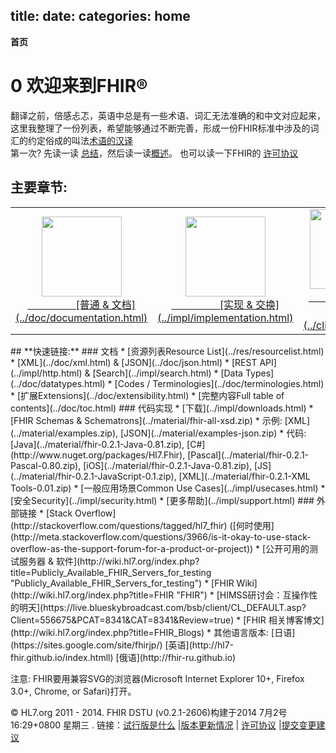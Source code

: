 title: 
date: 
categories: home
---

**首页**	
# 0  欢迎来到FHIR&reg;       
翻译之前，倍感忐忑，英语中总是有一些术语、词汇无法准确的和中文对应起来，这里我整理了一份列表，希望能够通过不断完善，形成一份FHIR标准中涉及的词汇的约定俗成的叫法[术语的汉译](../doc/common-terms-in-Chinese.html)             
第一次? 先读一读 [总结](../doc/summary.html)，然后读一读[概述](../doc/overview.html)。 也可以读一下FHIR的 [许可协议](../doc/license.html)

##	**主要章节:**
<table class="bare"> <tr> <td align="middle"><a href="../doc/documentation.html"><img height="128" width="128" src="../images/icon-documentation.png"><br>&nbsp;&nbsp;&nbsp;&nbsp;&nbsp;&nbsp;&nbsp;&nbsp;&nbsp;&nbsp;&nbsp;&nbsp;&nbsp;&nbsp;&nbsp;&nbsp;&nbsp;&nbsp;[普通 &amp; 文档](../doc/documentation.html)</td>
  <td align="middle"><a href="../impl/implementation.html"><img height="128" width="128" src="../images/icon-implementation.png"><br>&nbsp;&nbsp;&nbsp;&nbsp;&nbsp;&nbsp;&nbsp;&nbsp;&nbsp;&nbsp;&nbsp;&nbsp;&nbsp;&nbsp;&nbsp;&nbsp;&nbsp;&nbsp;[实现 &amp; 交换](../impl/implementation.html)</td>
  <td align="middle"><a href="../clin/clinical.html"><img height="128" width="128" src="../images/icon-clinical.png"><br>&nbsp;&nbsp;&nbsp;&nbsp;&nbsp;&nbsp;&nbsp;&nbsp;&nbsp;&nbsp;&nbsp;&nbsp;&nbsp;&nbsp;&nbsp;&nbsp;&nbsp;&nbsp;[临床资源](../clin/clinical.html)</td>
  <td align="middle"><a href="../admin/administration.html"><img height="128" width="128" src="../images/icon-administration.png"><br>&nbsp;&nbsp;&nbsp;&nbsp;&nbsp;&nbsp;&nbsp;&nbsp;&nbsp;&nbsp;&nbsp;&nbsp;&nbsp;&nbsp;&nbsp;&nbsp;&nbsp;&nbsp;[管理资源](../admin/administration.html)</td>
  <td align="middle"><a href="../infra/infrastructure.html"><img height="128" width="128" src="../images/icon-infrastructure.png"><br>&nbsp;&nbsp;&nbsp;&nbsp;&nbsp;&nbsp;&nbsp;&nbsp;&nbsp;&nbsp;&nbsp;&nbsp;&nbsp;&nbsp;&nbsp;&nbsp;&nbsp;&nbsp;[基础架构资源](../infra/infrastructure.html)</td></tr></table>
##	**快速链接:**  
###  文档	
*   [资源列表Resource List](../res/resourcelist.html)	  
*   [XML](../doc/xml.html) &amp; [JSON](../doc/json.html)	
*   [REST API](../impl/http.html) &amp; [Search](../impl/search.html)		
*   [Data Types](../doc/datatypes.html)		
*   [Codes / Terminologies](../doc/terminologies.html)	
*   [扩展Extensions](../doc/extensibility.html)	
*   [完整内容Full table of contents](../doc/toc.html)	
###  代码实现  
*   [下载](../impl/downloads.html)	
*   [FHIR Schemas &amp; Schematrons](../material/fhir-all-xsd.zip)	
*   示例: [XML](../material/examples.zip), [JSON](../material/examples-json.zip)	
*   代码: [Java](../material/fhir-0.2.1-Java-0.81.zip), [C#](http://www.nuget.org/packages/Hl7.Fhir), [Pascal](../material/fhir-0.2.1-Pascal-0.80.zip), [iOS](../material/fhir-0.2.1-Java-0.81.zip), [JS](../material/fhir-0.2.1-JavaScript-0.1.zip), [XML](../material/fhir-0.2.1-XML Tools-0.01.zip)   
*   [一般应用场景Common Use Cases](../impl/usecases.html)	
*   [安全Security](../impl/security.html)			
*   [更多帮助](../impl/support.html)			
###  外部链接   
*   [Stack Overflow](http://stackoverflow.com/questions/tagged/hl7_fhir) ([何时使用](http://meta.stackoverflow.com/questions/3966/is-it-okay-to-use-stack-overflow-as-the-support-forum-for-a-product-or-project))		
*   [公开可用的测试服务器 &amp; 软件](http://wiki.hl7.org/index.php?title=Publicly_Available_FHIR_Servers_for_testing "Publicly_Available_FHIR_Servers_for_testing")	
*   [FHIR Wiki](http://wiki.hl7.org/index.php?title=FHIR "FHIR")	 
*   [HIMSS研讨会：互操作性的明天](https://live.blueskybroadcast.com/bsb/client/CL_DEFAULT.asp?Client=556675&PCAT=8341&CAT=8341&Review=true)	  
*   [FHIR 相关博客博文](http://wiki.hl7.org/index.php?title=FHIR_Blogs)	
*   其他语言版本: [日语](https://sites.google.com/site/fhirjp/)  [英语](http://hl7-fhir.github.io/index.htmll) [俄语](http://fhir-ru.github.io)


注意: FHIR要用兼容SVG的浏览器(Microsoft Internet Explorer 10+, Firefox 3.0+, Chrome, or Safari)打开。	

&copy; HL7.org 2011 - 2014. FHIR DSTU (v0.2.1-2606)构建于2014  7月2号 16:29+0800 星期三 . 
链接：[试行版是什么](http://hl7.org/implement/standards/fhir/dstu.htmll) |[版本更新情况](http://hl7.org/implement/standards/fhir/history.htmll) | [许可协议](http://hl7.org/implement/standards/fhir/license.htmll) |[提交变更建议](http://gforge.hl7.org/gf/project/fhir/tracker/?action=TrackerItemAdd&tracker_id=677) 	
